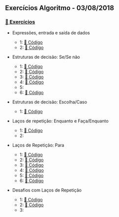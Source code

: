 ## Exercícios Algoritmo - 03/08/2018
### <a href="https://github.com/danielgnb/FormacaoSoftex/blob/main/ATIVIDADES/ATIVIDADES%20CLASSE/Exerc%C3%ADcios%20algoritmo%2002.pdf" target="_blank">:link: Exercícios</a>

- Expressões, entrada e saída de dados
  - 1: <a href="https://codepen.io/DanielGNB/pen/mdQvaNZ?editors=0010" target="_blank">:link: Código</a>
  - 2: <a href="https://codepen.io/DanielGNB/pen/BaGMMyN?editors=0011" target="_blank">:link: Código</a>

- Estruturas de decisão: Se/Se não
  - 1: <a href="https://codepen.io/DanielGNB/pen/gOQqqrb?editors=0010" target="_blank">:link: Código</a>
  - 2: <a href="https://codepen.io/DanielGNB/pen/GRwzzjR?editors=0010" target="_blank">:link: Código</a>
  - 3: <a href="https://codepen.io/DanielGNB/pen/qBQggRL?editors=0012" target="_blank">:link: Código</a>
  - 4: <a href="https://codepen.io/DanielGNB/pen/abQXXaM?editors=0012" target="_blank">:link: Código</a>
  - 5: 
  - 6: <a href="https://codepen.io/DanielGNB/pen/KKrJJLR?editors=0012" target="_blank">:link: Código</a>

- Estruturas de decisão: Escolha/Caso
  - 1: <a href="https://codepen.io/DanielGNB/pen/qBQgvrO?editors=0011" target="_blank">:link: Código</a>

- Laços de repetição: Enquanto e Faça/Enquanto
  - 1: <a href="https://codepen.io/DanielGNB/pen/mdQvoqM?editors=0011" target="_blank">:link: Código</a>
  - 2:

- Laços de Repetição: Para
  - 1: <a href="https://codepen.io/DanielGNB/pen/gOQqEeo?editors=0012" target="_blank">:link: Código</a>
  - 2: <a href="https://codepen.io/DanielGNB/pen/OJadqZv?editors=0012" target="_blank">:link: Código</a>
  - 3: <a href="https://codepen.io/DanielGNB/pen/oNQmVyB?editors=0012" target="_blank">:link: Código</a>
  - 4: <a href="https://codepen.io/DanielGNB/pen/dyQarQW?editors=0012" target="_blank">:link: Código</a>
  - 5: <a href="https://codepen.io/DanielGNB/pen/BaGMbOV?editors=0012" target="_blank">:link: Código</a>
  - 6: <a href="https://codepen.io/DanielGNB/pen/KKrJEBE?editors=0012" target="_blank">:link: Código</a>

- Desafios com Laços de Repetição
  - 1: <a href="https://codepen.io/DanielGNB/pen/LYXqvPL?editors=0010" target="_blank">:link: Código</a>
  - 2: <a href="https://codepen.io/DanielGNB/pen/mdQvgEj?editors=0012" target="_blank">:link: Código</a>
  - 3: 
